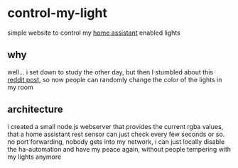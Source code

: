 # control-my-light
simple website to control my [home assistant](https://www.home-assistant.io) enabled lights

## why
well... i set down to study the other day, but then I stumbled about this [reddit post](https://www.reddit.com/r/IRLEasterEggs/comments/kwr1sz/i_have_this_qr_code_sitting_behind_me_in_zoom/?utm_source=share&utm_medium=web2x&context=3), so now people can randomly change the color of the lights in my room

## architecture
 i created a small node.js webserver that provides the current rgba values, that a home assistant rest sensor can just check every few seconds or so. no port forwarding, nobody gets into my network, i can just locally disable the ha-automation and have my peace again, without people tempering with my lights anymore